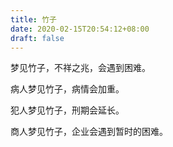 ```yaml
---
title: 竹子
date: 2020-02-15T20:54:12+08:00
draft: false
---
```


梦见竹子，不祥之兆，会遇到困难。



病人梦见竹子，病情会加重。



犯人梦见竹子，刑期会延长。



商人梦见竹子，企业会遇到暂时的困难。

